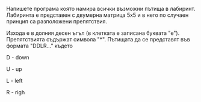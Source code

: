 Напишете програма която намира всички възможни пътища в лабиринт. Лабиринта е представен с двумерна матрица 5x5 и в него по случаен принцип са разположени препятствия. 

Изхода е в долния десен ъгъл (в клетката е записана буквата "е"). Препятствията съдържат символа "*". Пътищата да се представят във формата "DDLR..." където 

D - down

U - up

L - left

R - righ